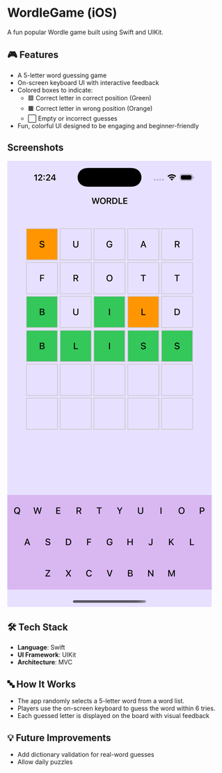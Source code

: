 # WordleGame (iOS)

A fun popular Wordle game built using Swift and UIKit.

## 🎮 Features

- A 5-letter word guessing game
- On-screen keyboard UI with interactive feedback
- Colored boxes to indicate:
  - 🟩 Correct letter in correct position (Green)
  - 🟧 Correct letter in wrong position (Orange)
  - ⬜️ Empty or incorrect guesses
- Fun, colorful UI designed to be engaging and beginner-friendly

## Screenshots

 ![Board](SimulatorScreenshot.png) 

## 🛠 Tech Stack

- **Language**: Swift
- **UI Framework**: UIKit
- **Architecture**: MVC

## 🔤 How It Works

- The app randomly selects a 5-letter word from a word list.
- Players use the on-screen keyboard to guess the word within 6 tries.
- Each guessed letter is displayed on the board with visual feedback

## 💡 Future Improvements

- Add dictionary validation for real-word guesses
- Allow daily puzzles


